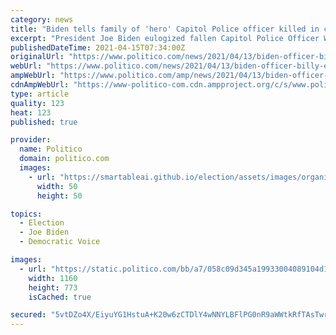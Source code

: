 ```yaml
---
category: news
title: "Biden tells family of 'hero' Capitol Police officer killed in car attack: 'He’s in your blood'"
excerpt: "President Joe Biden eulogized fallen Capitol Police Officer William “Billy” Evans at a memorial service in the Capitol Rotunda on Tuesday, reflecting on his own personal tragedies as he sought to comfort Evans’ surviving wife and children."
publishedDateTime: 2021-04-15T07:34:00Z
originalUrl: "https://www.politico.com/news/2021/04/13/biden-officer-billy-evans-memorial-481148"
webUrl: "https://www.politico.com/news/2021/04/13/biden-officer-billy-evans-memorial-481148"
ampWebUrl: "https://www.politico.com/amp/news/2021/04/13/biden-officer-billy-evans-memorial-481148"
cdnAmpWebUrl: "https://www-politico-com.cdn.ampproject.org/c/s/www.politico.com/amp/news/2021/04/13/biden-officer-billy-evans-memorial-481148"
type: article
quality: 123
heat: 123
published: true

provider:
  name: Politico
  domain: politico.com
  images:
    - url: "https://smartableai.github.io/election/assets/images/organizations/politico.com-50x50.jpg"
      width: 50
      height: 50

topics:
  - Election
  - Joe Biden
  - Democratic Voice

images:
  - url: "https://static.politico.com/bb/a7/058c09d345a19933004089104d12/210413-matt-gaetz-women-podium-getty-773.jpg"
    width: 1160
    height: 773
    isCached: true

secured: "5vtDZo4X/EiyuYG1HstuA+K20w6zCTDlY4wNNYLBFlPG0nR9aWWtkRfTAsTwrYIf53aXK06rYg3vkGZiBFAtBwPdySBaf6CfIwnrP3WNcq3df9xUu14wwXbCrUQQZkEmSl8DiYhtZYXtwAhIM0CrYn2Lc5RnJqGMdudTllkSIFOtK3tEonVQ8fuHsYmT4se2zxmSYYsKF91V3H6ZfpM+v68TGGsdI1rRFhqq3Q4L7ahK1kYlLnLhWrV2anYy/PGADGw12tufeuZegWH8KybTZ6obdtc4zs9WnwPxn9B49uTIpCWIP505XCpt+56qMRm/MNSveukvWLaKeW7iNg3jMmAuCfgMTOrhv6aOYaXCv6s=;dTQDXzcN/zajDGGjBGWnfw=="
---
```


